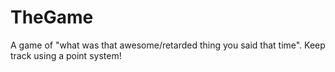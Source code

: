 TheGame
=======

A game of "what was that awesome/retarded thing you said that time".  Keep track using a point system!
